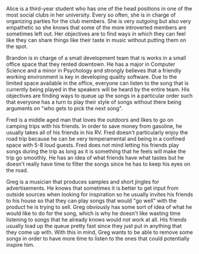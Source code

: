 Alice is a third-year student who has one of the head positions in one of the most social clubs in her university. 
Every so often, she is in charge of organizing parties for the club members. She is very outgoing but also very
empathetic so she knows that some of the more introverted members are sometimes left out. Her objectives are to 
find ways in which they can feel like they can share things like their taste in music without putting them on the
spot.

Brandon is in charge of a small development team that is works in a small office space that they rented downtown.
He has a major in Computer Science and a minor in Psychology and strongly believes that a friendly working environment
is key in developing quality software. Due to the limited space available in the office, everyone can listen to the
song that is currently being played in the speakers will be heard by the entire team. His objectives are finding ways
to queue up the songs in a particular order such that everyone has a turn to play their style of songs without there
being arguments on "who gets to pick the next song".

Fred is a middle aged man that loves the outdoors and likes to go on camping trips with his friends. In order to save
money from gasoline, he usually takes all of his friends in his RV. Fred doesn't particularly enjoy the road trip 
because he can be very temperamental and being in a confined space with 5-8 loud guests. Fred does not mind letting
his friends play songs during the trip as long as it is something that he feels will make the trip go smoothly. He
has an idea of what friends have what tastes but he doesn't really have time to filter the songs since he has to keep
his eyes on the road.

Greg is a musician that produces samples and short jingles for advertisements. He knows that sometimes it is better
to get input from outside sources when looking for inspiration so he usually invites his friends to his house so that
they can play songs that would "go well" with the product he is trying to sell. Greg obviously has some sort of idea
of what he would like to do for the song, which is why he doesn't like wasting time listening to songs that he already
knows would not work at all. His friends usually load up the queue pretty fast since they just put in anything that
they come up with. With this in mind, Greg wants to be able to remove some songs in order to have more time to listen
to the ones that could potentially inspire him.

